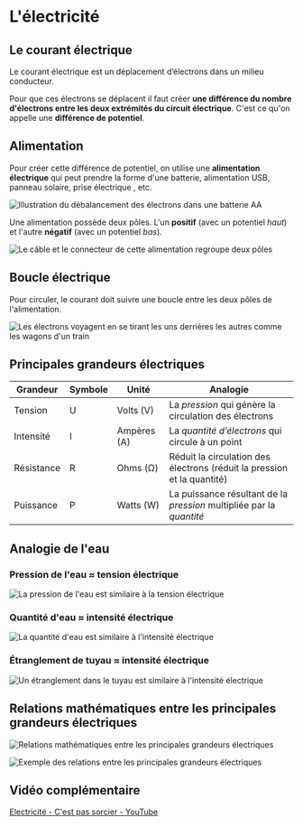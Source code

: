 # L'électricité

## Le courant électrique

Le courant électrique est un déplacement d’électrons dans un milieu conducteur.

Pour que ces électrons se déplacent il faut créer **une différence du nombre d'électrons entre les deux extrémités du circuit électrique**. C'est ce qu'on appelle une **différence de potentiel**.

## Alimentation

Pour créer cette différence de potentiel, on utilise une **alimentation électrique** qui peut prendre la forme d'une batterie, alimentation USB, panneau solaire, prise électrique , etc.

![Illustration du débalancement des électrons dans une batterie AA](batterie_aa_electrons.svg)  

Une alimentation possède deux pôles. L'un **positif** (avec un potentiel *haut*) et l'autre **négatif** (avec un potentiel *bas*). 

![Le câble et le connecteur de cette alimentation regroupe deux pôles](alimentation_12v.svg)  


## Boucle électrique

Pour circuler, le courant doit suivre une boucle entre les deux pôles de l'alimentation.

![Les électrons voyagent en se tirant les uns derrières les autres comme les wagons d'un train](circuit_electrons.svg)  

## Principales grandeurs électriques

| Grandeur  | Symbole | Unité | Analogie  |
| ----------- | ----------- | ----------- | ----------- |
| Tension  | U | Volts (V) | La *pression* qui génère la circulation des électrons |
| Intensité  | I | Ampères (A) | La *quantité d’électrons* qui circule à un point |
| Résistance  | R | Ohms (Ω) | Réduit la circulation des électrons (réduit la pression et la quantité) |
| Puissance  | P | Watts (W) | La puissance résultant de la *pression* multipliée par la *quantité*  |

## Analogie de l'eau
### Pression de l'eau ≈ tension électrique

![La pression de l'eau est similaire à la tension électrique](./analogie_eau_tension.svg)

### Quantité d'eau ≈ intensité électrique

![La quantité d'eau est similaire à l'intensité électrique](./analogie_eau_intensite.svg)


### Étranglement de tuyau ≈ intensité électrique

![Un étranglement dans le tuyau est similaire à l'intensité électrique](./analogie_eau_resistance.svg)


## Relations mathématiques entre les principales grandeurs électriques


![Relations mathématiques entre les principales grandeurs électriques](./grandeurs_electriques_relations.svg)


![Exemple des relations entre les principales grandeurs électriques](./analogie_eau_exemple.svg)

## Vidéo complémentaire

[Electricité - C'est pas sorcier - YouTube](https://www.youtube.com/watch?v=efQW-ZmpyZs)